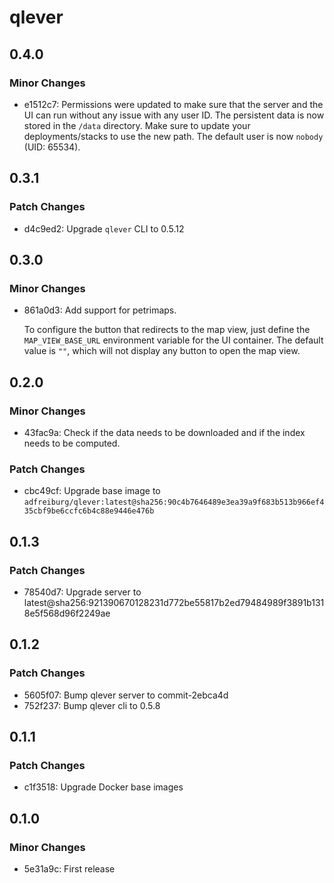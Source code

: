 # qlever

## 0.4.0

### Minor Changes

- e1512c7: Permissions were updated to make sure that the server and the UI can run without any issue with any user ID.
  The persistent data is now stored in the `/data` directory.
  Make sure to update your deployments/stacks to use the new path.
  The default user is now `nobody` (UID: 65534).

## 0.3.1

### Patch Changes

- d4c9ed2: Upgrade `qlever` CLI to 0.5.12

## 0.3.0

### Minor Changes

- 861a0d3: Add support for petrimaps.

  To configure the button that redirects to the map view, just define the `MAP_VIEW_BASE_URL` environment variable for the UI container.
  The default value is `""`, which will not display any button to open the map view.

## 0.2.0

### Minor Changes

- 43fac9a: Check if the data needs to be downloaded and if the index needs to be computed.

### Patch Changes

- cbc49cf: Upgrade base image to `adfreiburg/qlever:latest@sha256:90c4b7646489e3ea39a9f683b513b966ef435cbf9be6ccfc6b4c88e9446e476b`

## 0.1.3

### Patch Changes

- 78540d7: Upgrade server to latest@sha256:921390670128231d772be55817b2ed79484989f3891b1318e5f568d96f2249ae

## 0.1.2

### Patch Changes

- 5605f07: Bump qlever server to commit-2ebca4d
- 752f237: Bump qlever cli to 0.5.8

## 0.1.1

### Patch Changes

- c1f3518: Upgrade Docker base images

## 0.1.0

### Minor Changes

- 5e31a9c: First release
